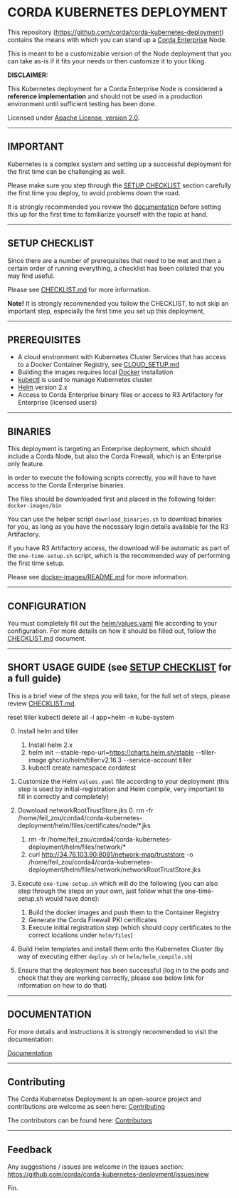 # CORDA KUBERNETES DEPLOYMENT

This repository (<https://github.com/corda/corda-kubernetes-deployment>) contains the means with which you can stand up a [Corda Enterprise](https://www.r3.com/corda-platform/) Node.

This is meant to be a customizable version of the Node deployment that you can take as-is if it fits your needs or then customize it to your liking.

**DISCLAIMER:**

This Kubernetes deployment for a Corda Enterprise Node is considered a **reference implementation** and should not be used in a production environment until sufficient testing has been done.

Licensed under [Apache License, version 2.0](https://www.apache.org/licenses/LICENSE-2.0).

---

## IMPORTANT

Kubernetes is a complex system and setting up a successful deployment for the first time can be challenging as well.

Please make sure you step through the [SETUP CHECKLIST](#setup-checklist) section carefully the first time you deploy, to avoid problems down the road.

It is strongly recommended you review the [documentation](docs/README.md) before setting this up for the first time to familiarize yourself with the topic at hand.

---

## SETUP CHECKLIST

Since there are a number of prerequisites that need to be met and then a certain order of running everything, a checklist has been collated that you may find useful.

Please see [CHECKLIST.md](docs/CHECKLIST.md) for more information.

**Note!**
It is strongly recommended you follow the CHECKLIST, to not skip an important step, especially the first time you set up this deployment,

---

## PREREQUISITES

* A cloud environment with Kubernetes Cluster Services that has access to a Docker Container Registry, see [CLOUD_SETUP.md](docs/CLOUD_SETUP.md)
* Building the images requires local [Docker](https://www.docker.com/) installation
* [kubectl](https://kubernetes.io/docs/tasks/tools/install-kubectl/) is used to manage Kubernetes cluster
* [Helm](https://helm.sh/) version 2.x
* Access to Corda Enterprise binary files or access to R3 Artifactory for Enterprise (licensed users)

---

## BINARIES

This deployment is targeting an Enterprise deployment, which should include a Corda Node, but also the Corda Firewall, which is an Enterprise only feature.

In order to execute the following scripts correctly, you will have to have access to the Corda Enterprise binaries.

The files should be downloaded first and placed in the following folder: ``docker-images/bin``

You can use the helper script ``download_binaries.sh`` to download binaries for you, as long as you have the necessary login details available for the R3 Artifactory.

If you have R3 Artifactory access, the download will be automatic as part of the ``one-time-setup.sh`` script, which is the recommended way of performing the first time setup.

Please see [docker-images/README.md](docker-images/README.md) for more information.

---

## CONFIGURATION

You must completely fill out the [helm/values.yaml](helm/values.yaml) file according to your configuration.
For more details on how it should be filled out, follow the [CHECKLIST.md](docs/CHECKLIST.md) document.

---

## SHORT USAGE GUIDE (see [SETUP CHECKLIST](#setup-checklist) for a full guide)

This is a brief view of the steps you will take, for the full set of steps, please review [CHECKLIST.md](docs/CHECKLIST.md).

reset tiller
kubectl delete all -l app=helm -n kube-system

0. Install helm and tiller 
   1. Install helm 2.x
   2. helm init --stable-repo-url=https://charts.helm.sh/stable --tiller-image ghcr.io/helm/tiller:v2.16.3 --service-account tiller
   3. kubectl create namespace cordatest


2. Customize the Helm ``values.yaml`` file according to your deployment (this step is used by initial-registration and Helm compile, very important to fill in correctly and completely)
3. Download networkRootTrustStore.jks
    0. rm -fr /home/feil_zou/corda4/corda-kubernetes-deployment/helm/files/certificates/node/*.jks
    1. rm -fr /home/feil_zou/corda4/corda-kubernetes-deployment/helm/files/network/*
    2. curl http://34.76.103.90:8081/network-map/truststore -o /home/feil_zou/corda4/corda-kubernetes-deployment/helm/files/network/networkRootTrustStore.jks
5. Execute ``one-time-setup.sh`` which will do the following (you can also step through the steps on your own, just follow what the one-time-setup.sh would have done):
    1. Build the docker images and push them to the Container Registry
    2. Generate the Corda Firewall PKI certificates
    3. Execute initial registration step (which should copy certificates to the correct locations under ``helm/files``)
6. Build Helm templates and install them onto the Kubernetes Cluster (by way of executing either ``deploy.sh`` or ``helm/helm_compile.sh``)
7. Ensure that the deployment has been successful (log in to the pods and check that they are working correctly, please see below link for information on how to do that)

---

## DOCUMENTATION

For more details and instructions it is strongly recommended to visit the documentation:

[Documentation](docs/README.md)

---

## Contributing

The Corda Kubernetes Deployment is an open-source project and contributions are welcome as seen here: [Contributing](CONTRIBUTING.md)

The contributors can be found here: [Contributors](CONTRIBUTORS.md)

---

## Feedback

Any suggestions / issues are welcome in the issues section: <https://github.com/corda/corda-kubernetes-deployment/issues/new>

Fin.
